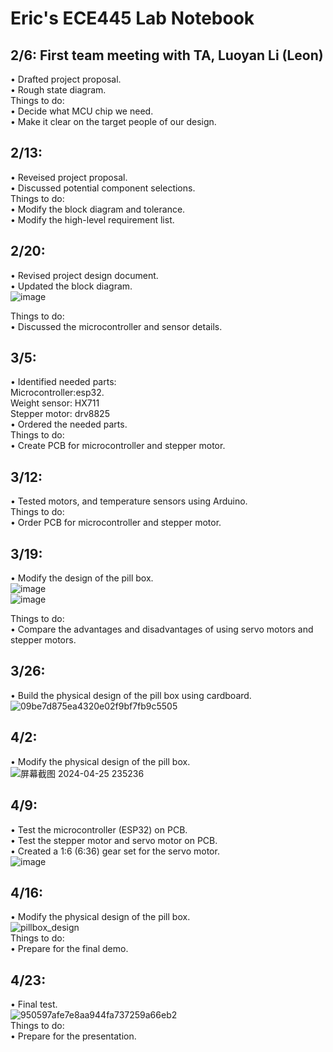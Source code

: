# Eric's ECE445 Lab Notebook

## 2/6: First team meeting with TA, Luoyan Li (Leon)
  •  Drafted project proposal. <br>
  •  Rough state diagram. <br>
  Things to do: <br>
  •  Decide what MCU chip we need. <br>
  •  Make it clear on the target people of our design. <br>
  
## 2/13: 
  • Reveised project proposal. <br>
  • Discussed potential component selections.<br>
  Things to do: <br>
  • Modify the block diagram and tolerance. <br> 
  • Modify the high-level requirement list. <br>

## 2/20: 
  • Revised project design document. <br>
  • Updated the block diagram. <br>
  ![image](https://github.com/JinpengLiu12/ECE445-SP2024/assets/112193813/7285fe25-3fe7-4f44-9bc5-544896e4641e) <br>

  Things to do: <br>
  • Discussed the microcontroller and sensor details. <br>
  
## 3/5: 
  • Identified needed parts: <br>
    Microcontroller:esp32. <br>
    Weight sensor: HX711 <br>
    Stepper motor: drv8825 <br>
  • Ordered the needed parts. <br>
  Things to do: <br>
  • Create PCB for microcontroller and stepper motor. <br>
  
## 3/12: 
  • Tested motors, and temperature sensors using Arduino. <br>
  Things to do: <br>
  • Order PCB for microcontroller and stepper motor. <br>
  
## 3/19: 
  • Modify the design of the pill box. <br>
  ![image](https://github.com/JinpengLiu12/ECE445-SP2024/assets/112193813/09f0383c-0c2a-465c-bd16-5e72664ba8cd) <br>
  ![image](https://github.com/JinpengLiu12/ECE445-SP2024/assets/112193813/9bbb2219-3710-42d6-8d79-989a87ca8da3) <br>

  Things to do: <br>
  • Compare the advantages and disadvantages of using servo motors and stepper motors. <br>
  
## 3/26: 
  • Build the physical design of the pill box using cardboard. <br>
  ![09be7d875ea4320e02f9bf7fb9c5505](https://github.com/JinpengLiu12/ECE445-SP2024/assets/112193813/1b174a2f-4248-47ee-abf8-ab79a2b50675) <br>



## 4/2: 
  • Modify the physical design of the pill box. <br>
![屏幕截图 2024-04-25 235236](https://github.com/JinpengLiu12/ECE445-SP2024/assets/112193813/0a68797d-532a-4393-b9cc-3df1ea0fe963) <br>

## 4/9: 
 • Test the microcontroller (ESP32) on PCB. <br>
 • Test the stepper motor and servo motor on PCB. <br>
 • Created a 1:6 (6:36) gear set for the servo motor. <br>
 ![image](https://github.com/JinpengLiu12/ECE445-SP2024/assets/112193813/cbb6851f-ba1d-48e2-853f-4f6378d9d389)

## 4/16: 
 
  • Modify the physical design of the pill box. <br>
![pillbox_design](https://github.com/JinpengLiu12/ECE445-SP2024/assets/112193813/dff1066c-24ae-4103-912a-a326aece2495) <br>
Things to do: <br>
  • Prepare for the final demo. <br>

## 4/23: 
  • Final test. <br>
![950597afe7e8aa944fa737259a66eb2](https://github.com/JinpengLiu12/ECE445-SP2024/assets/112193813/2642b48c-fdcf-4ef5-8be5-2fc9374f6c7c) <br>
Things to do: <br>
  • Prepare for the presentation. <br>

